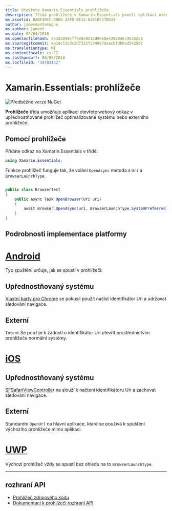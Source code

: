 ```yaml
---
title: Otevřete Xamarin.Essentials prohlížeče
description: Třída prohlížeče v Xamarin.Essentials povolí aplikaci otevřete webový odkaz v prohlížeči upřednostňované optimalizované systému nebo externího prohlížeče.
ms.assetid: BABF40CC-8BEE-43FD-BE12-6301DF27DD33
author: jamesmontemagno
ms.author: jamont
ms.date: 05/04/2018
ms.openlocfilehash: 563d3899cffb80c0215d90e8e4392046c4635256
ms.sourcegitcommit: ea1dc12a3c2d7322f234997daacbfdb6ad542507
ms.translationtype: MT
ms.contentlocale: cs-CZ
ms.lasthandoff: 06/05/2018
ms.locfileid: "34783132"
---
```

# <a name="xamarinessentials-browser"></a>Xamarin.Essentials: prohlížeče

![Předběžné verze NuGet](~/media/shared/pre-release.png)

**Prohlížeče** třída umožňuje aplikaci otevřete webový odkaz v upřednostňované prohlížeč optimalizované systému nebo externího prohlížeče.

## <a name="using-browser"></a>Pomocí prohlížeče

Přidáte odkaz na Xamarin.Essentials v třídě:

```csharp
using Xamarin.Essentials;
```

Funkce prohlížeč funguje tak, že volání `OpenAsync` metoda s `Uri` a `BrowserLaunchType`.

```csharp

public class BrowserTest
{
    public async Task OpenBrowser(Uri uri)
    {
        await Browser.OpenAsync(uri, BrowserLaunchType.SystemPreferred);
    }
}
```

## <a name="platform-implementation-specifics"></a>Podrobnosti implementace platformy

# <a name="androidtabandroid"></a>[Android](#tab/android)

Typ spuštění určuje, jak se spustí v prohlížeči:

## <a name="system-preferred"></a>Upřednostňovaný systému

[Vlastní karty pro Chrome](https://developer.chrome.com/multidevice/android/customtabs) se pokusil použít načíst identifikátor Uri a udržovat sledování navigace.

## <a name="external"></a>Externí

`Intent` Se použije k žádosti o identifikátor Uri otevřít prostřednictvím prohlížeče normální systémy.

# <a name="iostabios"></a>[iOS](#tab/ios)

## <a name="system-preferred"></a>Upřednostňovaný systému

[SFSafariViewController](https://developer.xamarin.com/api/type/SafariServices.SFSafariViewController/) na slouží k načtení identifikátoru Uri a zachovat sledování navigace.

## <a name="external"></a>Externí

Standardní `OpenUrl` na hlavní aplikace, které se používá k spuštění výchozího prohlížeče mimo aplikaci.

# <a name="uwptabuwp"></a>[UWP](#tab/uwp)

Výchozí prohlížeč vždy se spustí bez ohledu na to `BrowserLaunchType`.

--------------

## <a name="api"></a>rozhraní API

- [Prohlížeč zdrojového kódu](https://github.com/xamarin/Essentials/tree/master/Xamarin.Essentials/Browser)
- [Dokumentaci k prohlížeči rozhraní API](xref:Xamarin.Essentials.Browser)
